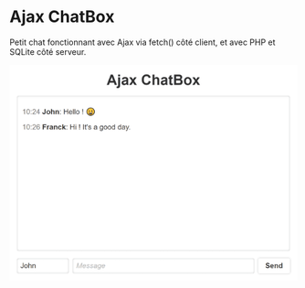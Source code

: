 # Ajax ChatBox

Petit chat fonctionnant avec Ajax via fetch() côté client, et avec PHP et SQLite côté serveur.

![Screenshot](screenshot.png)